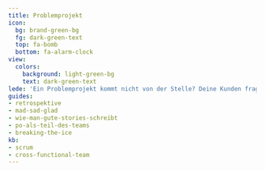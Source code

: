 ```yaml
---
title: Problemprojekt
icon:
  bg: brand-green-bg
  fg: dark-green-text
  top: fa-bomb
  bottom: fa-alarm-clock
view:
  colors:
    background: light-green-bg
    text: dark-green-text
lede: 'Ein Problemprojekt kommt nicht von der Stelle? Deine Kunden fragen sich: Wo bleibt die Lösung?'
guides:
- retrospektive
- mad-sad-glad
- wie-man-gute-stories-schreibt
- po-als-teil-des-teams
- breaking-the-ice
kb:
- scrum
- cross-functional-team
---
```

